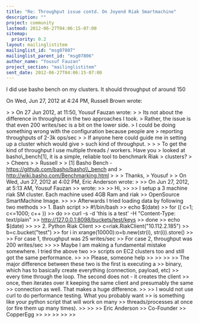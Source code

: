 ```yaml
---
title: "Re: Throughput issue contd. On Joyend Riak Smartmachine"
description: ""
project: community
lastmod: 2012-06-27T04:06:15-07:00
sitemap:
  priority: 0.2
layout: mailinglistitem
mailinglist_id: "msg07807"
mailinglist_parent_id: "msg07806"
author_name: "Yousuf Fauzan"
project_section: "mailinglistitem"
sent_date: 2012-06-27T04:06:15-07:00
---
```



I did use basho bench on my clusters. It should throughput of around 150

On Wed, Jun 27, 2012 at 4:24 PM, Russell Brown wrote:

&gt;
&gt; On 27 Jun 2012, at 11:50, Yousuf Fauzan wrote:
&gt;
&gt; Its not about the difference in throughput in the two approaches I took.
&gt; Rather, the issue is that even 200 writes/sec is a bit on the lower side.
&gt; I could be doing something wrong with the configuration because people are
&gt; reporting throughputs of 2-3k ops/sec
&gt;
&gt; If anyone here could guide me in setting up a cluster which would give
&gt; such kind of throughput.
&gt;
&gt;
&gt; To get the kind of throughput I use multiple threads / workers. Have you
&gt; looked at basho\\_bench[1], it is a simple, reliable tool to benchmark Riak
&gt; clusters?
&gt;
&gt; Cheers
&gt;
&gt; Russell
&gt;
&gt; [1] Basho Bench - https://github.com/basho/basho\\_bench and
&gt; http://wiki.basho.com/Benchmarking.html
&gt;
&gt;
&gt; Thanks,
&gt; Yousuf
&gt;
&gt; On Wed, Jun 27, 2012 at 4:02 PM, Eric Anderson wrote:
&gt;
&gt;&gt; On Jun 27, 2012, at 5:13 AM, Yousuf Fauzan 
&gt;&gt; wrote:
&gt;&gt;
&gt;&gt; Hi,
&gt;&gt;
&gt;&gt; I setup a 3 machine riak SM cluster. Each machine used 4GB Ram and riak
&gt;&gt; OpenSource SmartMachine Image.
&gt;&gt;
&gt;&gt; Afterwards I tried loading data by following two methods
&gt;&gt; 1. Bash script
&gt;&gt; #!/bin/bash
&gt;&gt; echo $(date)
&gt;&gt; for (( c=1; c&lt;=1000; c++ ))
&gt;&gt; do
&gt;&gt; curl -s -d 'this is a test' -H "Content-Type: text/plain"
&gt;&gt; http://127.0.0.1:8098/buckets/test/keys
&gt;&gt; done
&gt;&gt; echo $(date)
&gt;&gt;
&gt;&gt; 2. Python Riak Client
&gt;&gt; c=riak.RiakClient("10.112.2.185")
&gt;&gt; b=c.bucket("test")
&gt;&gt; for i in xrange(10000):o=b.new(str(i), str(i)).store()
&gt;&gt;
&gt;&gt; For case 1, throughput was 25 writes/sec
&gt;&gt; For case 2, throughput was 200 writes/sec
&gt;&gt;
&gt;&gt; Maybe I am making a fundamental mistake somewhere. I tried the above two
&gt;&gt; scripts on EC2 clusters too and still got the same performance.
&gt;&gt;
&gt;&gt; Please, someone help
&gt;&gt;
&gt;&gt;
&gt;&gt;
&gt;&gt; The major difference between these two is the first is executing a
&gt;&gt; binary, which has to basically create everything (connection, payload, etc)
&gt;&gt; every time through the loop. The second does not - it creates the client
&gt;&gt; once, then iterates over it keeping the same client and presumably the same
&gt;&gt; connection as well. That makes a huge difference.
&gt;&gt;
&gt;&gt; I would not use curl to do performance testing. What you probably want
&gt;&gt; is something like your python script that will work on many
&gt;&gt; threads/processes at once (or fire them up many times).
&gt;&gt;
&gt;&gt;
&gt;&gt; Eric Anderson
&gt;&gt; Co-Founder
&gt;&gt; CopperEgg
&gt;&gt;
&gt;&gt;
&gt;&gt;
&gt;&gt;
&gt;&gt;

